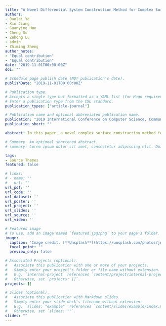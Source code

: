 ```yaml
---
title: "A Novel Differential System Construction Method for Complex Surface Based on Aerodynamic Design "
authors:
- Danlei Ye
- Xin Jiang
- Guanying Huo
- Cheng Su
- Zehong Lu
- admin
- Zhiming Zheng
author_notes:
- "Equal contribution"
- "Equal contribution"
date: "2019-11-01T00:00:00Z"
doi: ""

# Schedule page publish date (NOT publication's date).
publishDate: "2019-11-01T00:00:00Z"

# Publication type.
# Accepts a single type but formatted as a YAML list (for Hugo requirements).
# Enter a publication type from the CSL standard.
publication_types: ["article-journal"]

# Publication name and optional abbreviated publication name.
publication: "2019 International Conference on Computer Science, Communications and Big Data (CSCBD 2019)"
publication_short: ""

abstract: In this paper, a novel complex surface construction method for aerodynamic design is proposed based on differential system. In order to simplify the process of calculating and analyzing the flow field above the surface, we introduce a high-dimensional truncation method of Navier-Stokes equations to transform the complex partial differential system into an ordinary one. Concretely, we excute the Fourier expansion along some selected directions which are called wave vector sets, preserving the local properties of the solutions of Navier-Stokes equations. Further, we use the truncated ordinary differential system to describe the shape of complex surface. Experiments show that our differential system construction method for complex surface dedicated to aerodynamic design has better fitting results than the traditional linear fitting method.

# Summary. An optional shortened abstract.
# summary: Lorem ipsum dolor sit amet, consectetur adipiscing elit. Duis posuere tellus ac convallis placerat. Proin tincidunt magna sed ex sollicitudin condimentum.

tags:
- Source Themes
featured: false

# links:
# - name: ""
#   url: ""
url_pdf: ''
url_code: ''
url_dataset: ''
url_poster: ''
url_project: ''
url_slides: ''
url_source: ''
url_video: ''

# Featured image
# To use, add an image named `featured.jpg/png` to your page's folder. 
image:
  caption: 'Image credit: [**Unsplash**](https://unsplash.com/photos/jdD8gXaTZsc)'
  focal_point: ""
  preview_only: false

# Associated Projects (optional).
#   Associate this publication with one or more of your projects.
#   Simply enter your project's folder or file name without extension.
#   E.g. `internal-project` references `content/project/internal-project/index.md`.
#   Otherwise, set `projects: []`.
projects: []

# Slides (optional).
#   Associate this publication with Markdown slides.
#   Simply enter your slide deck's filename without extension.
#   E.g. `slides: "example"` references `content/slides/example/index.md`.
#   Otherwise, set `slides: ""`.
slides: ""
---
```


<!-- {{% callout note %}}
Click the *Cite* button above to demo the feature to enable visitors to import publication metadata into their reference management software.
{{% /callout %}}

{{% callout note %}}
Create your slides in Markdown - click the *Slides* button to check out the example.
{{% /callout %}}

Add the publication's **full text** or **supplementary notes** here. You can use rich formatting such as including [code, math, and images](https://docs.hugoblox.com/content/writing-markdown-latex/). -->
